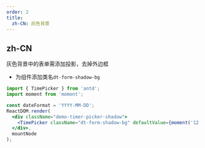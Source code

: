 ```yaml
---
order: 2
title:
  zh-CN: 灰色背景
---
```


## zh-CN

灰色背景中的表单需添加投影，去掉外边框

- 为组件添加类名`dt-form-shadow-bg`

```jsx
import { TimePicker } from 'antd';
import moment from 'moment';

const dateFormat = 'YYYY-MM-DD';
ReactDOM.render(
  <div className="demo-timer-picker-shadow">
    <TimePicker className="dt-form-shadow-bg" defaultValue={moment('12:08:23', 'HH:mm:ss')} />
  </div>,
  mountNode
);
```
